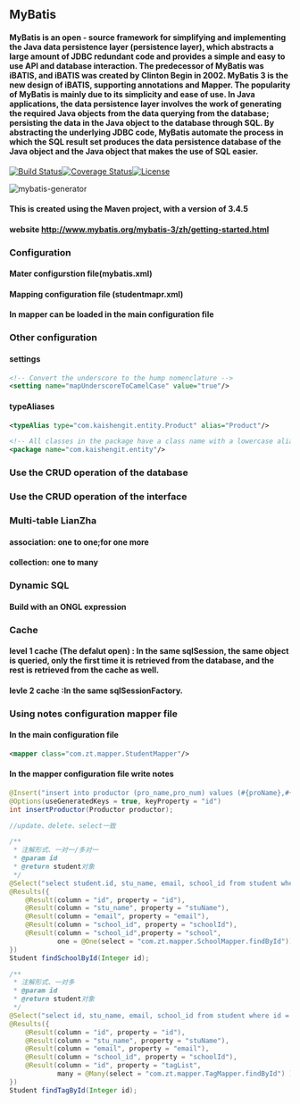 

## MyBatis

####        MyBatis is an open - source framework for simplifying and implementing the Java data persistence layer (persistence layer), which abstracts a large amount of JDBC redundant code and provides a simple and easy to use API and database interaction. The predecessor of MyBatis was iBATIS, and iBATIS was created by Clinton Begin in 2002. MyBatis 3 is the new design of iBATIS, supporting annotations and Mapper. The popularity of MyBatis is mainly due to its simplicity and ease of use. In Java applications, the data persistence layer involves the work of generating the required Java objects from the data querying from the database; persisting the data in the Java object to the database through SQL. By abstracting the underlying JDBC code, MyBatis automate the process in which the SQL result set produces the data persistence database of the Java object and the Java object that makes the use of SQL easier.

 [![Build Status](https://travis-ci.org/mybatis/generator.svg?branch=master)](https://travis-ci.org/mybatis/generator)[![Coverage Status](https://coveralls.io/repos/mybatis/generator/badge.svg?branch=master&service=github)](https://coveralls.io/github/mybatis/generator?branch=master)[![License](http://img.shields.io/:license-apache-brightgreen.svg)](http://www.apache.org/licenses/LICENSE-2.0.html)

 ![mybatis-generator](http://mybatis.github.io/images/mybatis-logo.png)

 #### This is created using the Maven project, with a version of 3.4.5 

#### website http://www.mybatis.org/mybatis-3/zh/getting-started.html

### Configuration

#### Mater configurstion file(mybatis.xml)

#### Mapping configuration file (studentmapr.xml)

#### In mapper can be loaded in the main configuration file

### Other configuration

#### settings

``` xml
<!-- Convert the underscore to the hump nomenclature -->
<setting name="mapUnderscoreToCamelCase" value="true"/>
```

#### typeAliases

``` xml
<typeAlias type="com.kaishengit.entity.Product" alias="Product"/>

<!-- All classes in the package have a class name with a lowercase alias -->
<package name="com.kaishengit.entity"/>
```

### Use the CRUD operation of the database

### Use the CRUD operation of the interface

### Multi-table LianZha

#### association: one to one;for one more

#### collection: one to many

### Dynamic SQL

#### Build with an ONGL expression

### Cache

#### level 1 cache (The defalut open) : In the same sqlSession, the same object is queried, only the first time it is retrieved from the database, and the rest is retrieved from the cache as well.

#### levle 2 cache :In the same sqlSessionFactory. 

### Using notes configuration mapper file

#### In the main configuration file 

``` xml
<mapper class="com.zt.mapper.StudentMapper"/>
```

#### In the mapper configuration file write notes

``` java
@Insert("insert into productor (pro_name,pro_num) values (#{proName},#{proNum})")
@Options(useGeneratedKeys = true, keyProperty = "id")
int insertProductor(Productor productor);

//update、delete、select一致

/**
 * 注解形式、一对一/多对一
 * @param id
 * @return student对象
 */
@Select("select student.id, stu_name, email, school_id from student where student.id = #{id}")
@Results({
    @Result(column = "id", property = "id"),
    @Result(column = "stu_name", property = "stuName"),
    @Result(column = "email", property = "email"),
    @Result(column = "school_id", property = "schoolId"),
    @Result(column = "school_id",property = "school",
            one = @One(select = "com.zt.mapper.SchoolMapper.findById"))
})
Student findSchoolById(Integer id);

/**
 * 注解形式、一对多
 * @param id
 * @return student对象
 */
@Select("select id, stu_name, email, school_id from student where id = #{id}")
@Results({
    @Result(column = "id", property = "id"),
    @Result(column = "stu_name", property = "stuName"),
    @Result(column = "email", property = "email"),
    @Result(column = "school_id", property = "schoolId"),
    @Result(column = "id", property = "tagList",
            many = @Many(select = "com.zt.mapper.TagMapper.findById") )
})
Student findTagById(Integer id);
```













